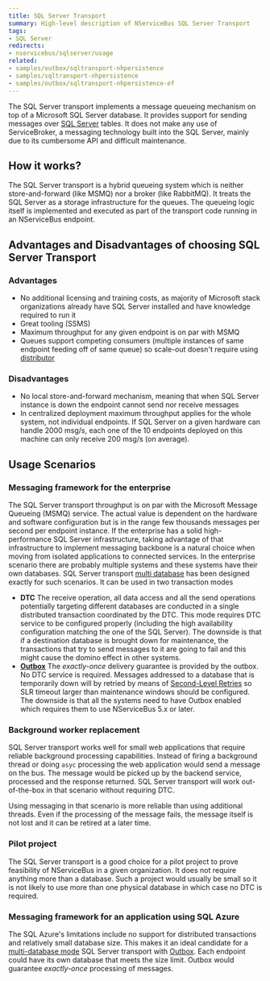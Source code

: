 ```yaml
---
title: SQL Server Transport
summary: High-level description of NServiceBus SQL Server Transport
tags:
- SQL Server
redirects:
- nservicebus/sqlserver/usage
related:
- samples/outbox/sqltransport-nhpersistence
- samples/sqltransport-nhpersistence
- samples/outbox/sqltransport-nhpersistence-ef
---
```


The SQL Server transport implements a message queueing mechanism on top of a Microsoft SQL Server database. It provides support for sending messages over [SQL Server](http://www.microsoft.com/en-au/server-cloud/products/sql-server/) tables. It does not make any use of ServiceBroker, a messaging technology built into the SQL Server, mainly due to its cumbersome API and difficult maintenance.

## How it works?

The SQL Server transport is a hybrid queueing system which is neither store-and-forward (like MSMQ) nor a broker (like RabbitMQ). It treats the SQL Server as a storage infrastructure for the queues. The queueing logic itself is implemented and executed as part of the transport code running in an NServiceBus endpoint.

## Advantages and Disadvantages of choosing SQL Server Transport

### Advantages

 * No additional licensing and training costs, as majority of Microsoft stack organizations already have SQL Server installed and have knowledge required to run it
 * Great tooling (SSMS)
 * Maximum throughput for any given endpoint is on par with MSMQ
 * Queues support competing consumers (multiple instances of same endpoint feeding off of same queue) so scale-out doesn't require using [distributor](/nservicebus/scalability-and-ha/distributor/)


### Disadvantages

 * No local store-and-forward mechanism, meaning that when SQL Server instance is down the endpoint cannot send nor receive messages
 * In centralized deployment maximum throughput applies for the whole system, not individual endpoints. If SQL Server on a given hardware can handle 2000 msg/s, each one of the 10 endpoints deployed on this machine can only receive 200 msg/s (on average).


## Usage Scenarios

### Messaging framework for the enterprise

The SQL Server transport throughput is on par with the Microsoft Message Queueing (MSMQ) service. The actual value is dependent on the hardware and software configuration but is in the range few thousands messages per second per endpoint instance. If the enterprise has a solid high-performance SQL Server infrastructure, taking advantage of that infrastructure to implement messaging backbone is a natural choice when moving from isolated applications to connected services. In the enterprise scenario there are probably multiple systems and these systems have their own databases. SQL Server transport [multi database](multiple-databases.md) has been designed exactly for such scenarios. It can be used in two transaction modes
 * **DTC** The receive operation, all data access and all the send operations potentially targeting different databases are conducted in a single distributed transaction coordinated by the DTC. This mode requires DTC service to be configured properly (including the high availability configuration matching the one of the SQL Server). The downside is that if a destination database is brought down for maintenance, the transactions that try to send messages to it are going to fail and this might cause the domino effect in other systems.
 * [**Outbox**](/nservicebus/outbox/) The *exactly-once* delivery guarantee is provided by the outbox. No DTC service is required. Messages addressed to a database that is temporarily down will by retried by means of [Second-Level Retries](/nservicebus/errors/automatic-retries.md) so SLR timeout larger than maintenance windows should be configured. The downside is that all the systems need to have Outbox enabled which requires them to use NServiceBus 5.x or later.


### Background worker replacement

SQL Server transport works well for small web applications that require reliable background processing capabilities. Instead of firing a background thread or doing `asyc` processing the web application would send a message on the bus. The message would be picked up by the backend service, processed and the response returned. SQL Server transport will work out-of-the-box in that scenario without requiring DTC. 

Using messaging in that scenario is more reliable than using additional threads. Even if the processing of the message fails, the message itself is not lost and it can be retired at a later time. 


### Pilot project

The SQL Server transport is a good choice for a pilot project to prove feasibility of NServiceBus in a given organization. It does not require anything more than a database. Such a project would usually be small so it is not likely to use more than one physical database in which case no DTC is required.


### Messaging framework for an application using SQL Azure

The SQL Azure's limitations include no support for distributed transactions and relatively small database size. This makes it an ideal candidate for a [multi-database mode](/nservicebus/sqlserver/multiple-databases.md) SQL Server transport with [Outbox](/nservicebus/outbox/). Each endpoint could have its own database that meets the size limit. Outbox would guarantee *exactly-once* processing of messages.